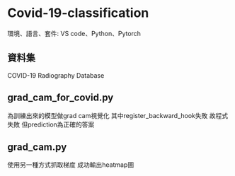 # Covid-19-classification
環境、語言、套件: VS code、Python、Pytorch

## 資料集

COVID-19 Radiography Database

## grad_cam_for_covid.py
為訓練出來的模型做grad cam視覺化
其中register_backward_hook失敗 故程式失敗
但prediction為正確的答案

## grad_cam.py
使用另一種方式抓取梯度
成功輸出heatmap圖

